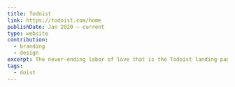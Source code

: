 ```yaml
---
title: Todoist
link: https://todoist.com/home
publishDate: Jan 2020 – current
type: website
contribution:
  - branding
  - design
excerpt: The never-ending labor of love that is the Todoist landing pages!
tags:
  - doist
---
```

